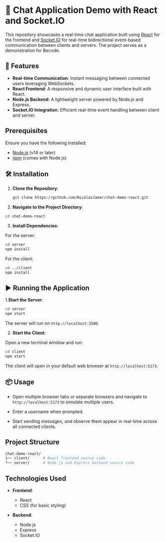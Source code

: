 # 💬 Chat Application Demo with React and Socket.IO

This repository showcases a real-time chat application built using [React](https://reactjs.org/) for the frontend and [Socket.IO](https://socket.io/) for real-time bidirectional event-based communication between clients and servers. The project serves as a demonstration for Becode.

## 🚀 Features

- **Real-time Communication**: Instant messaging between connected users leveraging WebSockets.
- **React Frontend**: A responsive and dynamic user interface built with React.
- **Node.js Backend**: A lightweight server powered by Node.js and Express.
- **Socket.IO Integration**: Efficient real-time event handling between client and server.

## Prerequisites

Ensure you have the following installed:

- [Node.js](https://nodejs.org/en/download/) (v14 or later)
- [npm](https://www.npmjs.com/get-npm) (comes with Node.js)

## 🛠️ Installation

1. **Clone the Repository**:

   ```bash
   git clone https://github.com/NicolasJamar/chat-demo-react.git

2. **Navigate to the Project Directory**:

```bash
cd chat-demo-react
```

3. **Install Dependencies**:

For the server:

```bash
cd server
npm install
```

For the client:

```bash
cd ../client
npm install
```

## ▶️ Running the Application
1.**Start the Server**:

```bash
cd server
npm start
```
The server will run on `http://localhost:3500`.

2. **Start the Client**:

Open a new terminal window and run:

```bash
cd client
npm start
```
The client will open in your default web browser at `http://localhost:5173`.

## 📦 Usage
- Open multiple browser tabs or separate browsers and navigate to `http://localhost:5173` to simulate multiple users.

- Enter a username when prompted.

- Start sending messages, and observe them appear in real-time across all connected clients.

## Project Structure
```bash
chat-demo-react/
├── client/      # React frontend source code
└── server/      # Node.js and Express backend source code
```

## Technologies Used
- **Frontend**:
  - React
  - CSS (for basic styling)

- **Backend**:
  - Node.js
  - Express
  - Socket.IO



